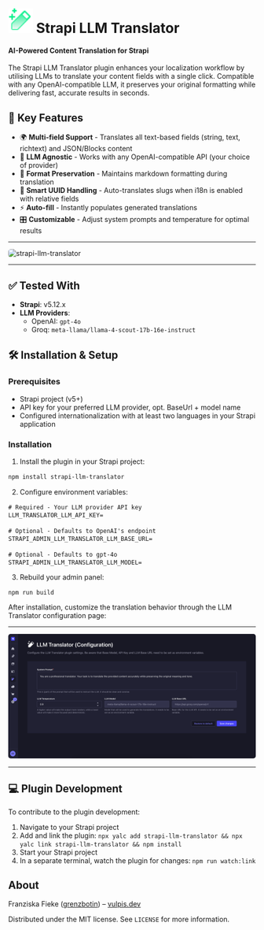 # <img alt="Strapi LLM Translator Icon" src="./docs/strapi-llm-translator-icon.png" width="50"> Strapi LLM Translator

#### AI-Powered Content Translation for Strapi

The Strapi LLM Translator plugin enhances your localization workflow by utilising LLMs to translate your content fields with a single click. Compatible with any OpenAI-compatible LLM, it preserves your original formatting while delivering fast, accurate results in seconds.

## 🚀 Key Features

- 🌍 **Multi-field Support** - Translates all text-based fields (string, text, richtext) and JSON/Blocks content
- 🔌 **LLM Agnostic** - Works with any OpenAI-compatible API (your choice of provider)
- 📝 **Format Preservation** - Maintains markdown formatting during translation
- 🔗 **Smart UUID Handling** - Auto-translates slugs when i18n is enabled with relative fields
- ⚡ **Auto-fill** - Instantly populates generated translations
- 🎛️ **Customizable** - Adjust system prompts and temperature for optimal results

---

<img alt="strapi-llm-translator" style="border-radius:5px" src="./docs/strapi-llm-translator.gif" width="640">

---

## ✅ Tested With

- **Strapi**: v5.12.x
- **LLM Providers**:
  - OpenAI: `gpt-4o`
  - Groq: `meta-llama/llama-4-scout-17b-16e-instruct`

## 🛠️ Installation & Setup

### Prerequisites

- Strapi project (v5+)
- API key for your preferred LLM provider, opt. BaseUrl + model name
- Configured internationalization with at least two languages in your Strapi application

### Installation

1. Install the plugin in your Strapi project:

```bash
npm install strapi-llm-translator
```

2. Configure environment variables:

```
# Required - Your LLM provider API key
LLM_TRANSLATOR_LLM_API_KEY=

# Optional - Defaults to OpenAI's endpoint
STRAPI_ADMIN_LLM_TRANSLATOR_LLM_BASE_URL=

# Optional - Defaults to gpt-4o
STRAPI_ADMIN_LLM_TRANSLATOR_LLM_MODEL=
```

3. Rebuild your admin panel:

```
npm run build
```

After installation, customize the translation behavior through the LLM Translator configuration page:

---

<img alt="Strapi LLM Translator Configuration screen" style="border-radius:5px" src="./docs/strapi-llm-translator-configuration.png" width="640">

---

## 💻 Plugin Development

To contribute to the plugin development:

1. Navigate to your Strapi project
2. Add and link the plugin: `npx yalc add strapi-llm-translator && npx yalc link strapi-llm-translator && npm install`
3. Start your Strapi project
4. In a separate terminal, watch the plugin for changes:
   `npm run watch:link`

## About

Franziska Fieke ([grenzbotin](https://github.com/grenzbotin)) – [vulpis.dev](https://vulpis.dev)

Distributed under the MIT license.
See `LICENSE` for more information.
